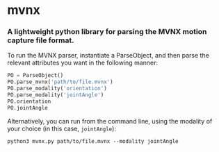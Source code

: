 # mvnx

### A lightweight python library for parsing the MVNX motion capture file format.

To run the MVNX parser, instantiate a ParseObject, and then parse the relevant attributes you want in the following manner:

```python
PO = ParseObject()
PO.parse_mvnx('path/to/file.mvnx')
PO.parse_modality('orientation')
PO.parse_modality('jointAngle')
PO.orientation
PO.jointAngle
```

Alternatively, you can run from the command line, using the modality of your choice (in this case, `jointAngle`):

`python3 mvnx.py path/to/file.mvnx --modality jointAngle`
